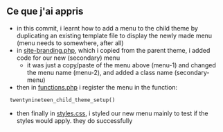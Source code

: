 [site-branding-template-file]: themes/twentynineteen-child/template-parts/header/site-branding.php
[functions-php-file]: themes/twentynineteen-child/functions.php
[css-file]: themes/twentynineteen-child/style.css
## Ce que j'ai appris
- in this commit, i learnt how to add a menu to the child theme by duplicating an existing template file to display the newly made menu (menu needs to somewhere, after all)
- in [site-branding.php][site-branding-template-file], which i copied from the parent theme, i added code for our new (secondary) menu
  - it was just a copy/paste of the menu above (menu-1) and changed the menu name (menu-2), and added a class name (secondary-menu)
- then in [functions.php][functions-php-file] i register the menu in the function: 
 ```php 
  twentynineteen_child_theme_setup()
 ```
- then finally in [styles.css][css-file], i styled our new menu mainly to test if the styles would apply. they do successfully
  
